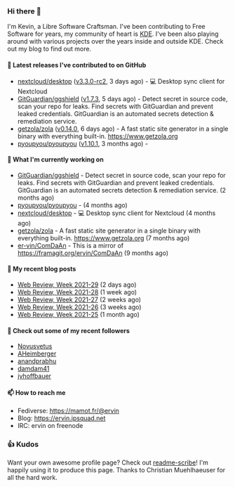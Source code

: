 ### Hi there 👋

I'm Kevin, a Libre Software Craftsman. I've been contributing to Free Software for years,
my community of heart is [KDE](https://kde.org). I've been also playing around with various
projects over the years inside and outside KDE. Check out my blog to find out more.

#### 🔭 Latest releases I've contributed to on GitHub

- [nextcloud/desktop](https://github.com/nextcloud/desktop) ([v3.3.0-rc2](https://github.com/nextcloud/desktop/releases/tag/v3.3.0-rc2), 3 days ago) - 💻 Desktop sync client for Nextcloud
- [GitGuardian/ggshield](https://github.com/GitGuardian/ggshield) ([v1.7.3](https://github.com/GitGuardian/ggshield/releases/tag/v1.7.3), 5 days ago) - Detect secret in source code, scan your repo for leaks. Find secrets with GitGuardian and prevent leaked credentials. GitGuardian is an automated secrets detection &amp; remediation service.
- [getzola/zola](https://github.com/getzola/zola) ([v0.14.0](https://github.com/getzola/zola/releases/tag/v0.14.0), 6 days ago) - A fast static site generator in a single binary with everything built-in. https://www.getzola.org
- [pyoupyou/pyoupyou](https://github.com/pyoupyou/pyoupyou) ([v1.10.1](https://github.com/pyoupyou/pyoupyou/releases/tag/v1.10.1), 3 months ago) - 

#### 🌱 What I'm currently working on

- [GitGuardian/ggshield](https://github.com/GitGuardian/ggshield) - Detect secret in source code, scan your repo for leaks. Find secrets with GitGuardian and prevent leaked credentials. GitGuardian is an automated secrets detection &amp; remediation service. (2 months ago)
- [pyoupyou/pyoupyou](https://github.com/pyoupyou/pyoupyou) -  (4 months ago)
- [nextcloud/desktop](https://github.com/nextcloud/desktop) - 💻 Desktop sync client for Nextcloud (4 months ago)
- [getzola/zola](https://github.com/getzola/zola) - A fast static site generator in a single binary with everything built-in. https://www.getzola.org (7 months ago)
- [er-vin/ComDaAn](https://github.com/er-vin/ComDaAn) - This is a mirror of https://framagit.org/ervin/ComDaAn (9 months ago)

#### 📜 My recent blog posts

- [Web Review, Week 2021-29](https://ervin.ipsquad.net/blog/2021/07/23/web-review-week-2021-29/) (2 days ago)
- [Web Review, Week 2021-28](https://ervin.ipsquad.net/blog/2021/07/16/web-review-week-2021-28/) (1 week ago)
- [Web Review, Week 2021-27](https://ervin.ipsquad.net/blog/2021/07/09/web-review-week-2021-27/) (2 weeks ago)
- [Web Review, Week 2021-26](https://ervin.ipsquad.net/blog/2021/07/02/web-review-week-2021-26/) (3 weeks ago)
- [Web Review, Week 2021-25](https://ervin.ipsquad.net/blog/2021/06/25/web-review-week-2021-25/) (1 month ago)

#### 👯 Check out some of my recent followers

- [Novusvetus](https://github.com/Novusvetus)
- [AHeimberger](https://github.com/AHeimberger)
- [anandprabhu](https://github.com/anandprabhu)
- [damdam41](https://github.com/damdam41)
- [jvhoffbauer](https://github.com/jvhoffbauer)

#### 📫 How to reach me

- Fediverse: https://mamot.fr/@ervin
- Blog: https://ervin.ipsquad.net
- IRC: ervin on freenode

### 👍 Kudos

Want your own awesome profile page? Check out [readme-scribe](https://github.com/muesli/readme-scribe)!
I'm happily using it to produce this page. Thanks to Christian Muehlhaeuser for all the hard work.


